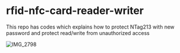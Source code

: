 # rfid-nfc-card-reader-writer
This repo has codes which explains how to protect NTag213 with new password and protect read/write from unauthorized access


![IMG_2798](https://user-images.githubusercontent.com/9275193/78849037-622de980-79e1-11ea-9dcc-436f15841dc1.jpg)
